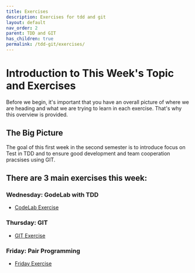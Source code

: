 ```yaml
---
title: Exercises
description: Exercises for tdd and git
layout: default
nav_order: 2
parent: TDD and GIT
has_children: true
permalink: /tdd-git/exercises/
---
```


# Introduction to This Week's Topic and Exercises

Before we begin, it's important that you have an overall picture of where we are heading and what we are trying to learn in each exercise. That's why this overview is provided.

## The Big Picture

The goal of this first week in the second semester is to introduce focus on Test in TDD and to ensure good development and team cooperation pracsises using GIT.

## There are 3 main exercises this week:
### Wednesday: GodeLab with TDD
- [CodeLab Exercise](./codelab.md)

### Thursday: GIT
- [GIT Exercise](./git_exercise.md)

### Friday: Pair Programming
- [Friday Exercise](./friday.md)